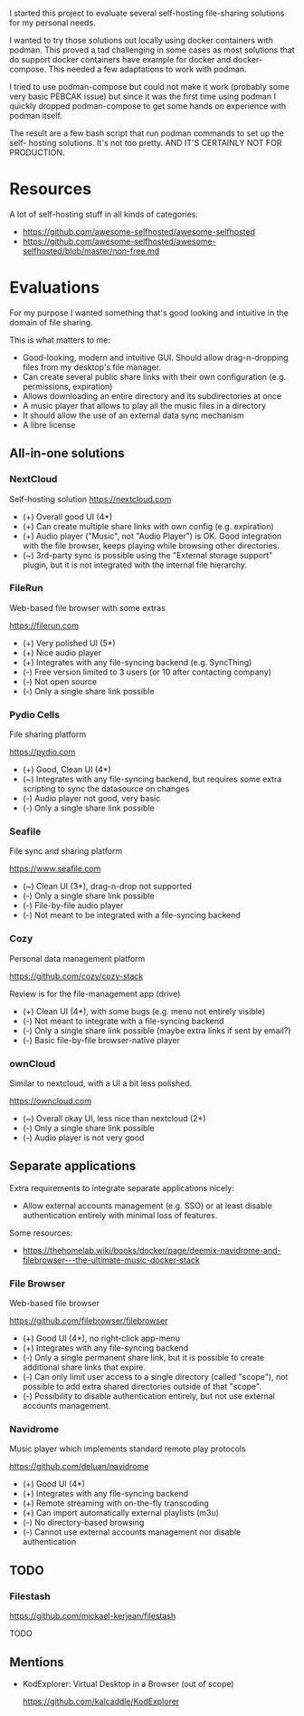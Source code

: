 
I started this project to evaluate several self-hosting file-sharing solutions
for my personal needs.

I wanted to try those solutions out locally using docker containers with podman.
This proved a tad challenging in some cases as most solutions that do support
docker containers have example for docker and docker-compose. This needed a few
adaptations to work with podman.

I tried to use podman-compose but could not make it work (probably some very
basic PEBCAK issue) but since it was the first time using podman I quickly
dropped podman-compose to get some hands on experience with podman itself.

The result are a few bash script that run podman commands to set up the self-
hosting solutions. It's not too pretty. AND IT'S CERTAINLY NOT FOR PRODUCTION.


# Resources

A lot of self-hosting stuff in all kinds of categories:
* https://github.com/awesome-selfhosted/awesome-selfhosted
* https://github.com/awesome-selfhosted/awesome-selfhosted/blob/master/non-free.md


# Evaluations

For my purpose I wanted something that's good looking and intuitive in the
domain of file sharing.

This is what matters to me:

* Good-looking, modern and intuitive GUI. Should allow drag-n-dropping files
  from my desktop's file manager.
* Can create several public share links with their own configuration (e.g.
  permissions, expiration)
* Allows downloading an entire directory and its subdirectories at once
* A music player that allows to play all the music files in a directory
* It should allow the use of an external data sync mechanism
* A libre license


## All-in-one solutions

### NextCloud

Self-hosting solution
https://nextcloud.com

* (+) Overall good UI (4*)
* (+) Can create multiple share links with own config (e.g. expiration)
* (+) Audio player ("Music", not "Audio Player") is OK. Good integration with the
  file browser, keeps playing while browsing other directories.
* (~) 3rd-party sync is possible using the "External storage support" plugin, but it
  is not integrated with the internal file hierarchy.

### FileRun

Web-based file browser with some extras

https://filerun.com

* (+) Very polished UI (5*)
* (+) Nice audio player
* (+) Integrates with any file-syncing backend (e.g. SyncThing)
* (-) Free version limited to 3 users (or 10 after contacting company)
* (-) Not open source
* (-) Only a single share link possible

### Pydio Cells

File sharing platform

https://pydio.com

* (+) Good, Clean UI (4*)
* (~) Integrates with any file-syncing backend, but requires some extra
  scripting to sync the datasource on changes
* (-) Audio player not good, very basic
* (-) Only a single share link possible

### Seafile

File sync and sharing platform

https://www.seafile.com

* (~) Clean UI (3*), drag-n-drop not supported
* (-) Only a single share link possible
* (-) File-by-file audio player
* (-) Not meant to be integrated with a file-syncing backend

### Cozy

Personal data management platform

https://github.com/cozy/cozy-stack

Review is for the file-management app (drive)

* (+) Clean UI (4*), with some bugs (e.g. menu not entirely visible)
* (-) Not meant to integrate with a file-syncing backend
* (-) Only a single share link possible (maybe extra links if sent by email?)
* (-) Basic file-by-file browser-native player

### ownCloud

Similar to nextcloud, with a UI a bit less polished.

https://owncloud.com

* (~) Overall okay UI, less nice than nextcloud (2*)
* (-) Only a single share link possible
* (-) Audio player is not very good


## Separate applications

Extra requirements to integrate separate applications nicely:
* Allow external accounts management (e.g. SSO) or at least disable
  authentication entirely with minimal loss of features.

Some resources:
* https://thehomelab.wiki/books/docker/page/deemix-navidrome-and-filebrowser---the-ultimate-music-docker-stack

### File Browser

Web-based file browser

https://github.com/filebrowser/filebrowser

* (+) Good UI (4*), no right-click app-menu
* (+) Integrates with any file-syncing backend
* (-) Only a single permanent share link, but it is possible to create
      additional share links that expire.
* (-) Can only limit user access to a single directory (called "scope"), not
      possible to add extra shared directories outside of that "scope".
* (-) Possibility to disable authentication entirely, but not use external
      accounts management.


### Navidrome

Music player which implements standard remote play protocols

https://github.com/deluan/navidrome

* (+) Good UI (4*)
* (+) Integrates with any file-syncing backend
* (+) Remote streaming with on-the-fly transcoding
* (+) Can import automatically external playlists (m3u)
* (-) No directory-based browsing
* (-) Cannot use external accounts management nor disable authentication


## TODO

### Filestash

https://github.com/mickael-kerjean/filestash

TODO


## Mentions

* KodExplorer: Virtual Desktop in a Browser (out of scope)

  https://github.com/kalcaddle/KodExplorer
